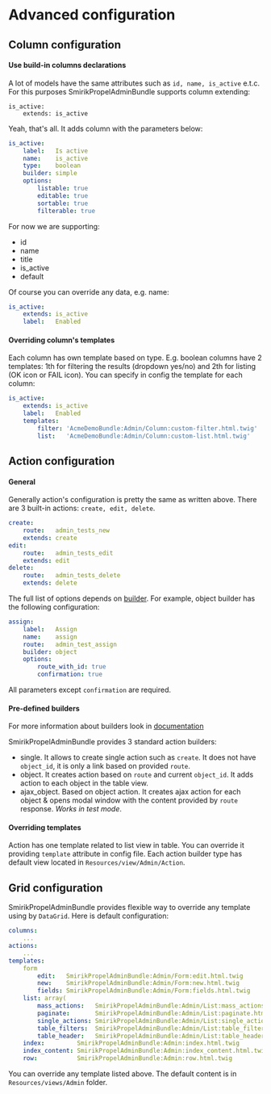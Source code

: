 Advanced configuration
======================

## Column configuration

#### Use build-in columns declarations

A lot of models have the same attributes such as `id, name, is_active` e.t.c. For this purposes SmirikPropelAdminBundle supports column extending:

```
is_active:
    extends: is_active
```

Yeah, that's all. It adds column with the parameters below:

``` yaml
is_active:
    label:   Is active
    name:    is_active
    type:    boolean
    builder: simple
    options:
        listable: true
        editable: true
        sortable: true
        filterable: true
```

For now we are supporting:

* id
* name
* title
* is\_active
* default

Of course you can override any data, e.g. name:

``` yaml
is_active:
    extends: is_active
    label:   Enabled
```

#### Overriding column's templates

Each column has own template based on type. E.g. boolean columns have 2 templates: 1th for filtering the results (dropdown yes/no) and 2th for listing (OK icon or FAIL icon). You can specify in config the template for each column:

``` yaml
is_active:
    extends: is_active
    label:   Enabled
    templates: 
        filter: 'AcmeDemoBundle:Admin/Column:custom-filter.html.twig'
        list:   'AcmeDemoBundle:Admin/Column:custom-list.html.twig'
```

## Action configuration

#### General
Generally action's configuration is pretty the same as written above. There are 3 built-in actions: `create, edit, delete`.

``` yaml
create:
    route:   admin_tests_new
    extends: create
edit:
    route:   admin_tests_edit
    extends: edit
delete:
    route:   admin_tests_delete
    extends: delete
```

The full list of options depends on [builder](builders.md). For example, object builder has the following configuration:

``` yaml
assign:
    label:   Assign
    name:    assign
    route:   admin_test_assign
    builder: object
    options:
        route_with_id: true
        confirmation: true
```

All parameters except `confirmation` are required.

#### Pre-defined builders

For more information about builders look in [documentation](builders.md)

SmirikPropelAdminBundle provides 3 standard action builders:

* single. It allows to create single action such as `create`. It does not have `object_id`, it is only a link based on provided `route`.
* object. It creates action based on `route` and current `object_id`. It adds action to each object in the table view.
* ajax_object. Based on object action. It creates ajax action for each object & opens modal window with the content provided by `route` response. *Works in test mode*.


#### Overriding templates

Action has one template related to list view in table. You can override it providing `template` attribute in config file. Each action builder type has default view located in `Resources/view/Admin/Action`.

## Grid configuration

SmirikPropelAdminBundle provides flexible way to override any template using by `DataGrid`. Here is default configuration:

``` yaml
columns:
    ...
actions:
    ...
templates:
    form
        edit:   SmirikPropelAdminBundle:Admin/Form:edit.html.twig
        new:    SmirikPropelAdminBundle:Admin/Form:new.html.twig
        fields: SmirikPropelAdminBundle:Admin/Form:fields.html.twig
    list: array(
        mass_actions:   SmirikPropelAdminBundle:Admin/List:mass_actions.html.twig
        paginate:       SmirikPropelAdminBundle:Admin/List:paginate.html.twig
        single_actions: SmirikPropelAdminBundle:Admin/List:single_actions.html.twig
        table_filters:  SmirikPropelAdminBundle:Admin/List:table_filters.html.twig
        table_header:   SmirikPropelAdminBundle:Admin/List:table_header.html.twig
    index:         SmirikPropelAdminBundle:Admin:index.html.twig
    index_content: SmirikPropelAdminBundle:Admin:index_content.html.twig
    row:           SmirikPropelAdminBundle:Admin:row.html.twig
```

You can override any template listed above. The default content is in `Resources/views/Admin` folder.